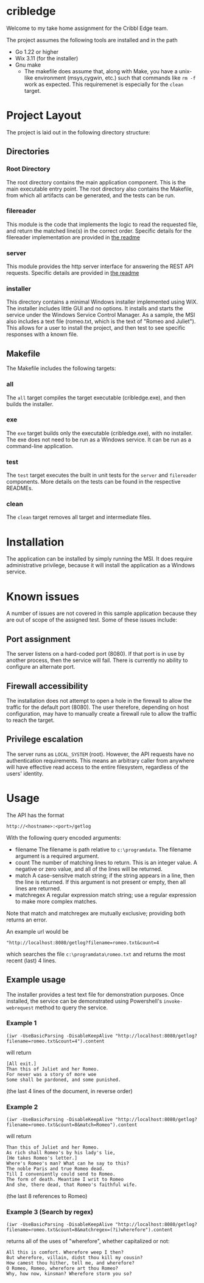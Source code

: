 # cribledge

Welcome to my take home assignment for the Cribbl Edge team.  

The project assumes the following tools are installed and in the path
- Go 1.22 or higher
- Wix 3.11 (for the installer)
- Gnu make
  - The makefile does assume that, along with Make, you have a unix-like environment (msys,cygwin, etc.) such that commands like `rm -f ` work as expected.  This requiremenet is especially for the `clean` target.


# Project Layout

The project is laid out in the following directory structure:

## Directories
### Root Directory
The root directory contains the main application component.  This is the main executable entry point.  The root directory also contains the Makefile, from which all artifacts can be generated, and the tests can be run.

### filereader
This module is the code that implements the logic to read the requested file, and return the matched line(s) in the correct order.  Specific details for the filereader implementation are provided in [the readme](./filereader/README.md)

### server
This module provides the http server interface for answering the REST API requests.  Specific details are provided in [the readme](./server/)

### installer
This directory contains a minimal Windows installer implemented using WiX.  The installer includes little GUI and no options.  It installs and starts the service under the Windows Service Control Manager.  As a sample, the MSI also includes a text file (romeo.txt, which is the text of "Romeo and Juliet").  This allows for a user to install the project, and then test to see specific responses with a known file.

## Makefile
The Makefile includes the following targets:

### all
The `all` target compiles the target executable (cribledge.exe), and then builds the installer.  

### exe
The `exe` target builds only the executable (cribledge.exe), with no installer.  The exe does not need to be run as a Windows service.  It can be run as a command-line application.

### test
The `test` target executes the built in unit tests for the `server` and `filereader` components.  More details on the tests can be found in the respective READMEs.

### clean
The `clean` target removes all target and intermediate files.


# Installation

The application can be installed by simply running the MSI.  It does require administrative privilege, because it will install the application as a Windows service.

# Known issues

A number of issues are not covered in this sample application because they are out of scope of the assigned test.  Some of these issues include:

## Port assignment

The server listens on a hard-coded port (8080).  If that port is in use by another process, then the service will fail.  There is currently no ability to configure an alternate port.

## Firewall accessibility

The installation does not attempt to open a hole in the firewall to allow the traffic for the default port (8080).  The user therefore, depending on host configuration, may have to manually create a firewall rule to allow the traffic to reach the target.

## Privilege escalation

The server runs as `LOCAL_SYSTEM` (root).  However, the API requests have no authentication requirements.  This means an arbitrary caller from anywhere will have effective read access to the entire filesystem, regardless of the users' identity.


# Usage

The API has the format

```
http://<hostname>:<port>/getlog
```
With the following query encoded arguments:
- filename  The filename is path relative to `c:\programdata`.  The filename argument is a required argument.  
- count  The number of matching lines to return.  This is an integer value.  A negative or zero value, and all of the lines will be returned.
- match  A case-sensitve match string; if the string appears in a line, then the line is returned.  If this argument is not present or empty, then all lines are returned.
- matchregex  A regular expression match string; use a regular expression to make more complex matches.

Note that match and matchregex are mutually exclusive; providing both returns an error.

An example url would be 
```
"http://localhost:8080/getlog?filename=romeo.txt&count=4
```

which searches the file `c:\programdata\romeo.txt` and returns the most recent (last) 4 lines.

## Example usage

The installer provides a test text file for demonstration purposes.  Once installed, the service can be demonstrated using Powershell's `invoke-webrequest` method to query the service.

### Example 1
```
(iwr -UseBasicParsing -DisableKeepAlive "http://localhost:8080/getlog?filename=romeo.txt&count=4").content
```
will return 

```
[All exit.]
Than this of Juliet and her Romeo.
For never was a story of more woe
Some shall be pardoned, and some punished.
````
(the last 4 lines of the document, in reverse order)

### Example 2

```
(iwr -UseBasicParsing -DisableKeepAlive "http://localhost:8080/getlog?filename=romeo.txt&count=8&match=Romeo").content
```
will return
```
Than this of Juliet and her Romeo.
As rich shall Romeo's by his lady's lie,
[He takes Romeo's letter.]
Where's Romeo's man? What can he say to this?
The noble Paris and true Romeo dead.
Till I conveniently could send to Romeo.
The form of death. Meantime I writ to Romeo
And she, there dead, that Romeo's faithful wife.
```
(the last 8 references to Romeo)

### Example 3 (Search by regex)
```
(iwr -UseBasicParsing -DisableKeepAlive "http://localhost:8080/getlog?filename=romeo.txt&count=8&matchregex=(?i)wherefore").content
```
returns all of the uses of "wherefore", whether capitalized or not:

```
All this is comfort. Wherefore weep I then?
But wherefore, villain, didst thou kill my cousin?
How camest thou hither, tell me, and wherefore?
O Romeo, Romeo, wherefore art thou Romeo?
Why, how now, kinsman? Wherefore storm you so?
```